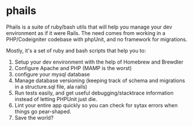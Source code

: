 # phails

Phails is a suite of ruby/bash utils that will help you manage your dev environment as if it were Rails.  The need comes from working in a PHP/Codeigniter codebase with phpUnit, and no framework for migrations.

Mostly, it's a set of ruby and bash scripts that help you to:

1. Setup your dev environment with the help of Homebrew and Brewdler
2. Configure Apache and PHP (MAMP is the worst)
3. configure your mysql database
4. Manage database versioning (keeping track of schema and migrations in a structure.sql file, ala rails)
5. Run tests easily, and get useful debugging/stacktrace information instead of letting PHPUnit just die.
6. Lint your entire app quickly so you can check for sytax errors when things go pear-shaped.
7. Save the world?

